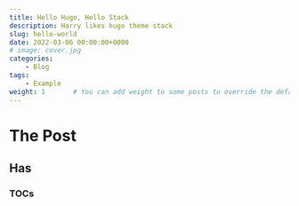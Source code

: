 ```yaml
---
title: Hello Hugo, Hello Stack
description: Harry likes hugo theme stack
slug: hello-world
date: 2022-03-06 00:00:00+0000
# image: cover.jpg
categories:
    - Blog
tags:
    - Example
weight: 1       # You can add weight to some posts to override the default sorting (date descending)
---
```


# The Post

## Has 

### TOCs